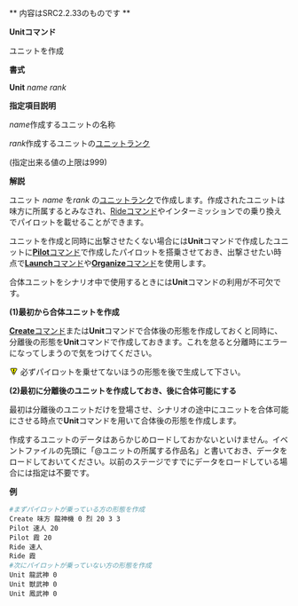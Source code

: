 ** 内容はSRC2.2.33のものです **

**Unitコマンド**

ユニットを作成

**書式**

**Unit** *name* *rank*

**指定項目説明**

*name*作成するユニットの名称

*rank*作成するユニットの[ユニットランク](ユニットランク.md)

(指定出来る値の上限は999)

**解説**

ユニット *name* を*rank* の[ユニットランク](ユニットランク.md)で作成します。作成されたユニットは味方に所属するとみなされ、[Rideコマンド](Rideコマンド.md)やインターミッションでの乗り換えでパイロットを載せることができます。

ユニットを作成と同時に出撃させたくない場合には**Unit**コマンドで作成したユニットに[**Pilot**コマンド](Pilotコマンド.md)で作成したパイロットを搭乗させておき、出撃させたい時点で[**Launch**コマンド](Launchコマンド.md)や[**Organize**コマンド](Organizeコマンド.md)を使用します。

合体ユニットをシナリオ中で使用するときには**Unit**コマンドの利用が不可欠です。

**(1)最初から合体ユニットを作成**

[**Create**コマンド](Createコマンド.md)または**Unit**コマンドで合体後の形態を作成しておくと同時に、分離後の形態を**Unit**コマンドで作成しておきます。これを怠ると分離時にエラーになってしまうので気をつけてください。

![](../images/bm0.gif) 必ずパイロットを乗せてないほうの形態を後で生成して下さい。

**(2)最初に分離後のユニットを作成しておき、後に合体可能にする**

最初は分離後のユニットだけを登場させ、シナリオの途中にユニットを合体可能にさせる時点で**Unit**コマンドを用いて合体後の形態を作成します。

作成するユニットのデータはあらかじめロードしておかないといけません。イベントファイルの先頭に「@ユニットの所属する作品名」と書いておき、データをロードしておいてください。以前のステージですでにデータをロードしている場合には指定は不要です。

**例**
```sh
#まずパイロットが乗っている方の形態を作成
Create 味方 龍神機 0 烈 20 3 3
Pilot 速人 20
Pilot 霞 20
Ride 速人
Ride 霞
#次にパイロットが乗っていない方の形態を作成
Unit 龍武神 0
Unit 獣武神 0
Unit 鳳武神 0
```

